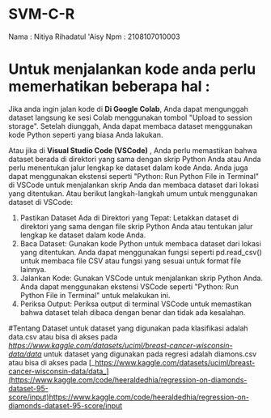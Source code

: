 # SVM-C-R
Nama : Nitiya Rihadatul 'Aisy
Npm : 2108107010003

# Untuk menjalankan kode anda perlu memerhatikan beberapa hal :

Jika anda ingin jalan kode di **Di Google Colab**, Anda dapat mengunggah dataset langsung ke sesi Colab menggunakan tombol "Upload to session storage". Setelah diunggah, Anda dapat membaca dataset menggunakan kode Python seperti yang biasa Anda lakukan.

Atau jika di **Visual Studio Code (VSCode)** , Anda perlu memastikan bahwa dataset berada di direktori yang sama dengan skrip Python Anda atau Anda perlu menentukan jalur lengkap ke dataset dalam kode Anda. Anda juga dapat menggunakan ekstensi seperti "Python: Run Python File in Terminal" di VSCode untuk menjalankan skrip Anda dan membaca dataset dari lokasi yang ditentukan.
Atau berikut langkah-langkah umum untuk menggunakan dataset di VSCode:
1. Pastikan Dataset Ada di Direktori yang Tepat: Letakkan dataset di direktori yang sama dengan file skrip Python Anda atau tentukan jalur lengkap ke dataset dalam kode Anda.
2. Baca Dataset: Gunakan kode Python untuk membaca dataset dari lokasi yang ditentukan. Anda dapat menggunakan fungsi seperti pd.read_csv() untuk membaca file CSV atau fungsi yang sesuai untuk format file lainnya.
3. Jalankan Kode: Gunakan VSCode untuk menjalankan skrip Python Anda. Anda dapat menggunakan ekstensi VSCode seperti "Python: Run Python File in Terminal" untuk melakukan ini.
4. Periksa Output: Periksa output di terminal VSCode untuk memastikan bahwa dataset telah dibaca dengan benar dan tidak ada kesalahan.

#Tentang Dataset
untuk dataset yang digunakan pada klasifikasi adalah data.csv atau bisa di akses pada  _https://www.kaggle.com/datasets/uciml/breast-cancer-wisconsin-data/data_
untuk dataset yang digunakan pada regresi  adalah diamons.csv atau bisa di akses pada  [_https://www.kaggle.com/datasets/uciml/breast-cancer-wisconsin-data/data_](https://www.kaggle.com/code/heeraldedhia/regression-on-diamonds-dataset-95-score/input)https://www.kaggle.com/code/heeraldedhia/regression-on-diamonds-dataset-95-score/input



